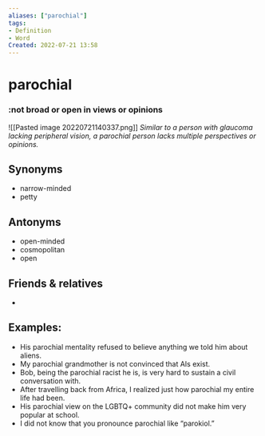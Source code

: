 ```yaml
---
aliases: ["parochial"]
tags:
- Definition 
- Word
Created: 2022-07-21 13:58  
---
```

# parochial
### :not broad or open in views or opinions

![[Pasted image 20220721140337.png]]
*Similar to a person with glaucoma lacking peripheral vision, a parochial person lacks multiple perspectives or opinions.*

## Synonyms 
- narrow-minded 
- petty 

## Antonyms 
- open-minded 
- cosmopolitan 
- open 

## Friends & relatives
- 

## Examples: 
- His parochial mentality refused to believe anything we told him about aliens.
- My parochial grandmother is not convinced that AIs exist. 
- Bob, being the parochial racist he is, is very hard to sustain a civil conversation with. 
- After travelling back from Africa, I realized just how parochial my entire life had been. 
- His parochial view on the LGBTQ+ community did not make him very popular at school. 
- I did not know that you pronounce parochial like “parokiol.”